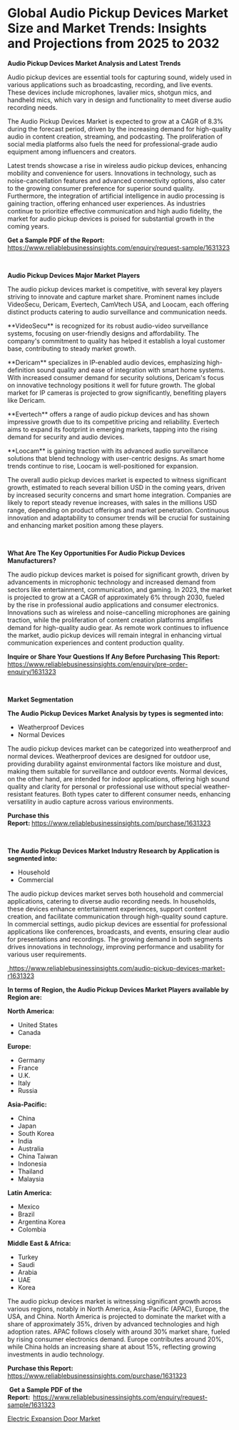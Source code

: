 <p><h1>Global Audio Pickup Devices Market Size and Market Trends: Insights and Projections from 2025 to 2032</h1></p><p><strong>Audio Pickup Devices Market Analysis and Latest Trends</strong></p>
<p><p>Audio pickup devices are essential tools for capturing sound, widely used in various applications such as broadcasting, recording, and live events. These devices include microphones, lavalier mics, shotgun mics, and handheld mics, which vary in design and functionality to meet diverse audio recording needs. </p><p>The Audio Pickup Devices Market is expected to grow at a CAGR of 8.3% during the forecast period, driven by the increasing demand for high-quality audio in content creation, streaming, and podcasting. The proliferation of social media platforms also fuels the need for professional-grade audio equipment among influencers and creators. </p><p>Latest trends showcase a rise in wireless audio pickup devices, enhancing mobility and convenience for users. Innovations in technology, such as noise-cancellation features and advanced connectivity options, also cater to the growing consumer preference for superior sound quality. Furthermore, the integration of artificial intelligence in audio processing is gaining traction, offering enhanced user experiences. As industries continue to prioritize effective communication and high audio fidelity, the market for audio pickup devices is poised for substantial growth in the coming years.</p></p>
<p><strong>Get a Sample PDF of the Report:&nbsp;</strong> <a href="https://www.reliablebusinessinsights.com/enquiry/request-sample/1631323?utm_campaign=3213&utm_medium=2&utm_source=Github&utm_content=ia&utm_term=29032025&utm_id=audio-pickup-devices">https://www.reliablebusinessinsights.com/enquiry/request-sample/1631323</a></p>
<p>&nbsp;</p>
<p><strong>Audio Pickup Devices Major Market Players</strong></p>
<p><p>The audio pickup devices market is competitive, with several key players striving to innovate and capture market share. Prominent names include VideoSecu, Dericam, Evertech, CamVtech USA, and Loocam, each offering distinct products catering to audio surveillance and communication needs.</p><p>**VideoSecu** is recognized for its robust audio-video surveillance systems, focusing on user-friendly designs and affordability. The company's commitment to quality has helped it establish a loyal customer base, contributing to steady market growth.</p><p>**Dericam** specializes in IP-enabled audio devices, emphasizing high-definition sound quality and ease of integration with smart home systems. With increased consumer demand for security solutions, Dericam's focus on innovative technology positions it well for future growth. The global market for IP cameras is projected to grow significantly, benefiting players like Dericam.</p><p>**Evertech** offers a range of audio pickup devices and has shown impressive growth due to its competitive pricing and reliability. Evertech aims to expand its footprint in emerging markets, tapping into the rising demand for security and audio devices.</p><p>**Loocam** is gaining traction with its advanced audio surveillance solutions that blend technology with user-centric designs. As smart home trends continue to rise, Loocam is well-positioned for expansion.</p><p>The overall audio pickup devices market is expected to witness significant growth, estimated to reach several billion USD in the coming years, driven by increased security concerns and smart home integration. Companies are likely to report steady revenue increases, with sales in the millions USD range, depending on product offerings and market penetration. Continuous innovation and adaptability to consumer trends will be crucial for sustaining and enhancing market position among these players.</p></p>
<p>&nbsp;</p>
<p><strong>What Are The Key Opportunities For Audio Pickup Devices Manufacturers?</strong></p>
<p><p>The audio pickup devices market is poised for significant growth, driven by advancements in microphonic technology and increased demand from sectors like entertainment, communication, and gaming. In 2023, the market is projected to grow at a CAGR of approximately 6% through 2030, fueled by the rise in professional audio applications and consumer electronics. Innovations such as wireless and noise-cancelling microphones are gaining traction, while the proliferation of content creation platforms amplifies demand for high-quality audio gear. As remote work continues to influence the market, audio pickup devices will remain integral in enhancing virtual communication experiences and content production quality.</p></p>
<p><strong>Inquire or Share Your Questions If Any Before Purchasing This Report:</strong> <a href="https://www.reliablebusinessinsights.com/enquiry/pre-order-enquiry/1631323?utm_campaign=3213&utm_medium=2&utm_source=Github&utm_content=ia&utm_term=29032025&utm_id=audio-pickup-devices">https://www.reliablebusinessinsights.com/enquiry/pre-order-enquiry/1631323</a></p>
<p>&nbsp;</p>
<p><strong>Market Segmentation</strong></p>
<p><strong>The Audio Pickup Devices Market Analysis by types is segmented into:</strong></p>
<p><ul><li>Weatherproof Devices</li><li>Normal Devices</li></ul></p>
<p><p>The audio pickup devices market can be categorized into weatherproof and normal devices. Weatherproof devices are designed for outdoor use, providing durability against environmental factors like moisture and dust, making them suitable for surveillance and outdoor events. Normal devices, on the other hand, are intended for indoor applications, offering high sound quality and clarity for personal or professional use without special weather-resistant features. Both types cater to different consumer needs, enhancing versatility in audio capture across various environments.</p></p>
<p><strong>Purchase this Report:&nbsp;</strong><a href="https://www.reliablebusinessinsights.com/purchase/1631323?utm_campaign=3213&utm_medium=2&utm_source=Github&utm_content=ia&utm_term=29032025&utm_id=audio-pickup-devices">https://www.reliablebusinessinsights.com/purchase/1631323</a></p>
<p>&nbsp;</p>
<p><strong>The Audio Pickup Devices Market Industry Research by Application is segmented into:</strong></p>
<p><ul><li>Household</li><li>Commercial</li></ul></p>
<p><p>The audio pickup devices market serves both household and commercial applications, catering to diverse audio recording needs. In households, these devices enhance entertainment experiences, support content creation, and facilitate communication through high-quality sound capture. In commercial settings, audio pickup devices are essential for professional applications like conferences, broadcasts, and events, ensuring clear audio for presentations and recordings. The growing demand in both segments drives innovations in technology, improving performance and usability for various user requirements.</p></p>
<p><a href="https://www.reliablebusinessinsights.com/audio-pickup-devices-market-r1631323?utm_campaign=3213&utm_medium=2&utm_source=Github&utm_content=ia&utm_term=29032025&utm_id=audio-pickup-devices">&nbsp;https://www.reliablebusinessinsights.com/audio-pickup-devices-market-r1631323</a></p>
<p><strong>In terms of Region, the Audio Pickup Devices Market Players available by Region are:</strong></p>
<p>
    <p> <strong> North America: </strong>
        <ul>
            <li>United States</li>
            <li>Canada</li>
        </ul>
        </p> 
    <p> <strong> Europe: </strong>
        <ul>
            <li>Germany</li>
            <li>France</li>
            <li>U.K.</li>
            <li>Italy</li>
            <li>Russia</li>
        </ul>
        </p> 
    <p> <strong> Asia-Pacific: </strong>
        <ul>
            <li>China</li>
            <li>Japan</li>
            <li>South Korea</li>
            <li>India</li>
            <li>Australia</li>
            <li>China Taiwan</li>
            <li>Indonesia</li>
            <li>Thailand</li>
            <li>Malaysia</li>
        </ul>
        </p> 
    <p> <strong> Latin America: </strong>
        <ul>
            <li>Mexico</li>
            <li>Brazil</li>
            <li>Argentina Korea</li>
            <li>Colombia</li>
        </ul>
        </p> 
    <p> <strong> Middle East & Africa: </strong>
        <ul>
            <li>Turkey</li>
            <li>Saudi</li>
            <li>Arabia</li>
            <li>UAE</li>
            <li>Korea</li>
        </ul>
    </p>
    </p>
<p><p>The audio pickup devices market is witnessing significant growth across various regions, notably in North America, Asia-Pacific (APAC), Europe, the USA, and China. North America is projected to dominate the market with a share of approximately 35%, driven by advanced technologies and high adoption rates. APAC follows closely with around 30% market share, fueled by rising consumer electronics demand. Europe contributes around 20%, while China holds an increasing share at about 15%, reflecting growing investments in audio technology.</p></p>
<p><strong>Purchase this Report: </strong><a href="https://www.reliablebusinessinsights.com/purchase/1631323?utm_campaign=3213&utm_medium=2&utm_source=Github&utm_content=ia&utm_term=29032025&utm_id=audio-pickup-devices">https://www.reliablebusinessinsights.com/purchase/1631323</a></p>
<p>&nbsp;<strong>Get a Sample PDF of the Report:&nbsp;&nbsp;</strong><a href="https://www.reliablebusinessinsights.com/enquiry/request-sample/1631323?utm_campaign=3213&utm_medium=2&utm_source=Github&utm_content=ia&utm_term=29032025&utm_id=audio-pickup-devices">https://www.reliablebusinessinsights.com/enquiry/request-sample/1631323</a></p>
<p><strong></strong></p>
<p><p><a href="https://github.com/krulicfidura/Market-Research-Report-List-1/blob/main/electric-expansion-door-market.md?utm_campaign=3213&utm_medium=2&utm_source=Github&utm_content=ia&utm_term=29032025&utm_id=audio-pickup-devices">Electric Expansion Door Market</a></p></p>
